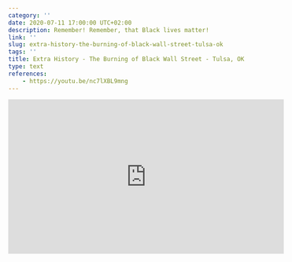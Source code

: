 ```yaml
---
category: ''
date: 2020-07-11 17:00:00 UTC+02:00
description: Remember! Remember, that Black lives matter!
link: ''
slug: extra-history-the-burning-of-black-wall-street-tulsa-ok
tags: ''
title: Extra History - The Burning of Black Wall Street - Tulsa, OK
type: text
references:
    - https://youtu.be/nc7lXBL9mng
---
```

<iframe width="560" height="315" src="https://www.youtube-nocookie.com/embed/nc7lXBL9mng" frameborder="0" allow="accelerometer; autoplay; encrypted-media; gyroscope; picture-in-picture" allowfullscreen></iframe>
